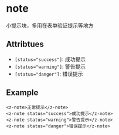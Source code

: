 # note

小提示块，多用在表单验证提示等地方

## Attribtues

* `[status="success"]`: 成功提示
* `[status="warning"]`: 警告提示
* `[status="danger"]`: 错误提示

## Example

```
<z-note>正常提示</z-note>
<z-note status="success">成功提示</z-note>
<z-note status="warning">警告提示</z-note>
<z-note status="danger">错误提示</z-note>
```
